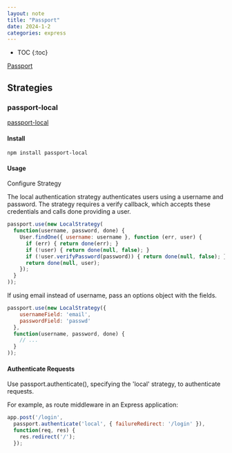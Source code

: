 ```yaml
---
layout: note
title: "Passport"
date: 2024-1-2
categories: express
---
```


- TOC
{:toc}

[Passport](https://www.passportjs.org/)

## Strategies

### passport-local

[passport-local](https://www.passportjs.org/packages/passport-local/)

#### Install

```shell
npm install passport-local
```

#### Usage

Configure Strategy

The local authentication strategy authenticates users using a username and password. The strategy requires a verify callback, which accepts these credentials and calls done providing a user.

```js
passport.use(new LocalStrategy(
  function(username, password, done) {
    User.findOne({ username: username }, function (err, user) {
      if (err) { return done(err); }
      if (!user) { return done(null, false); }
      if (!user.verifyPassword(password)) { return done(null, false); }
      return done(null, user);
    });
  }
));
```

If using email instead of username, pass an options object with the fields.

```js
passport.use(new LocalStrategy({
    usernameField: 'email',
    passwordField: 'passwd'
  },
  function(username, password, done) {
    // ...
  }
));
```

#### Authenticate Requests

Use passport.authenticate(), specifying the 'local' strategy, to authenticate requests.

For example, as route middleware in an Express application:

```js
app.post('/login',
  passport.authenticate('local', { failureRedirect: '/login' }),
  function(req, res) {
    res.redirect('/');
  });
```
